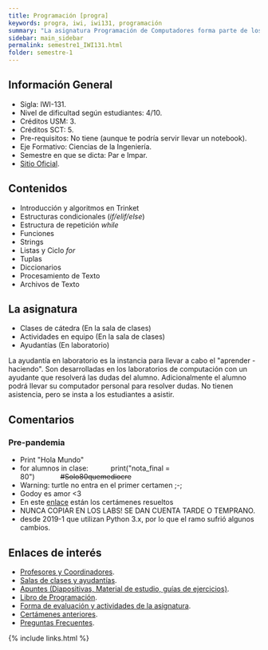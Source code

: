 ```yaml
---
title: Programación [progra]
keywords: progra, iwi, iwi131, programación
summary: "La asignatura Programación de Computadores forma parte de los planes de estudio de todas las carreras de Ingeniería nivel Civil de la UTFSM, y tiene por objetivo principal desarrollar en los estudiantes el pensamiento algorítmico para resolver problemas de ingeniería empleando un lenguaje de programación estructurada."
sidebar: main_sidebar
permalink: semestre1_IWI131.html
folder: semestre-1
---
```


## Información General

- Sigla: IWI-131.
- Nivel de dificultad según estudiantes: 4/10.
- Créditos USM: 3.
- Créditos SCT: 5.
- Pre-requisitos: No tiene \(aunque te podría servir llevar un notebook\).
- Eje Formativo: Ciencias de la Ingeniería.
- Semestre en que se dicta: Par e Impar.
- [Sitio Oficial][1].

## Contenidos

- Introducción y algoritmos en Trinket
- Estructuras condicionales (*if/elif/else*)
- Estructura de repetición *while*
- Funciones
- Strings
- Listas y Ciclo *for*
- Tuplas
- Diccionarios
- Procesamiento de Texto
- Archivos de Texto

## La asignatura

- Clases de cátedra \(En la sala de clases\)
- Actividades en equipo \(En la sala de clases\)
- Ayudantías \(En laboratorio\)

La ayudantía en laboratorio es la instancia para llevar a cabo el "aprender - haciendo". Son desarrolladas en los laboratorios de computación con un ayudante que resolverá las dudas del alumno. Adicionalmente el alumno podrá llevar su computador personal para resolver dudas. No tienen asistencia, pero se insta a los estudiantes a asistir.

## Comentarios

### Pre-pandemia

- Print "Hola Mundo"
- for alumnos in clase:
⠀⠀⠀⠀print("nota_final = 80")⠀⠀⠀⠀⠀~~#Solo80quemediocre~~
- Warning: turtle no entra en el primer certamen ;-;
- Godoy es amor <3
- En este [enlace][2] están los certámenes resueltos
- NUNCA COPIAR EN LOS LABS! SE DAN CUENTA TARDE O TEMPRANO.
- desde 2019-1 que utilizan Python 3.x, por lo que el ramo sufrió algunos cambios.

## Enlaces de interés

- [Profesores y Coordinadores][3].
- [Salas de clases y ayudantías][4].
- [Apuntes \(Diapositivas, Material de estudio, guías de ejercicios\)][5].
- [Libro de Programación][6].
- [Forma de evaluación y actividades de la asignatura][7].
- [Certámenes anteriores][8].
- [Preguntas Frecuentes][9].

[1]: http://progra.usm.cl/
[2]: https://ayudantiaprograusm.wordpress.com/
[3]: http://progra.usm.cl/Profesores_y_coordinacion.html
[4]: http://progra.usm.cl/Horarios_y_Salas.html
<!-- [3] No actualizados [2019 - 2]-->
[5]: http://progra.usm.cl/Apuntes_del_curso.html
[6]: http://progra.usm.cl/Archivos/certamenes/Libro_prograRB.pdf
[7]: http://progra.usm.cl/Evaluacion.html
[8]: http://progra.usm.cl/certamenes_antiguos.html
[9]: http://progra.usm.cl/Preguntas_Frecuentes.html

{% include links.html %}
